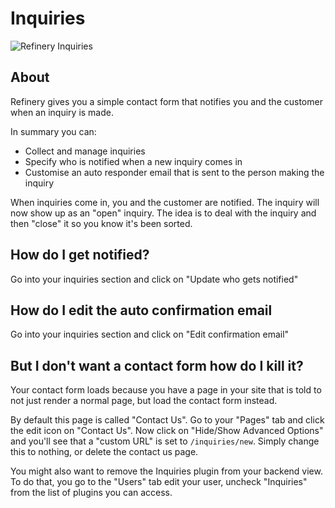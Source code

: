 # Inquiries

![Refinery Inquiries](http://refinerycms.com/system/images/0000/0626/inquiries.png)

## About

Refinery gives you a simple contact form that notifies you and the customer when an inquiry is made.

In summary you can:

* Collect and manage inquiries
* Specify who is notified when a new inquiry comes in
* Customise an auto responder email that is sent to the person making the inquiry

When inquiries come in, you and the customer are notified. The inquiry will now show up as an "open" inquiry. The idea is to deal with the inquiry and then "close" it so you know it's been sorted.

## How do I get notified?

Go into your inquiries section and click on "Update who gets notified"

## How do I edit the auto confirmation email

Go into your inquiries section and click on "Edit confirmation email"

## But I don't want a contact form how do I kill it?

Your contact form loads because you have a page in your site that is told to not just render a normal page, but load the contact form instead.

By default this page is called "Contact Us". Go to your "Pages" tab and click the edit icon on "Contact Us". Now  click on "Hide/Show Advanced Options" and you'll see that a "custom URL" is set to ``/inquiries/new``. Simply change this to nothing, or delete the contact us page.

You might also want to remove the Inquiries plugin from your backend view. To do that, you go to the "Users" tab edit your user, uncheck "Inquiries" from the list of plugins you can access.